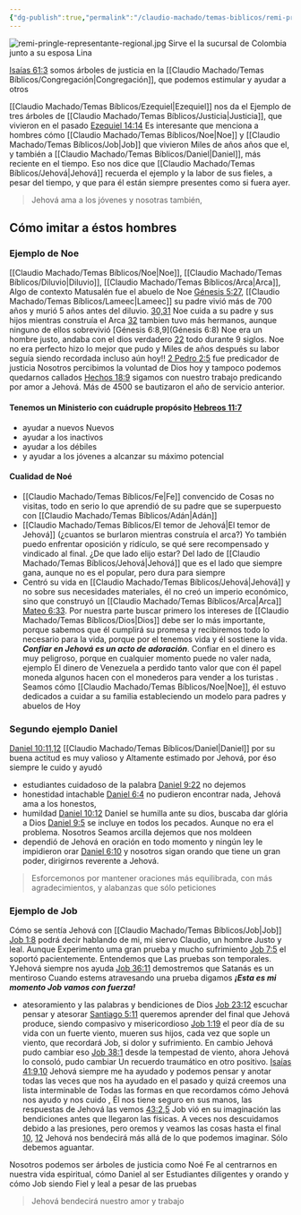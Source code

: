 ```yaml
---
{"dg-publish":true,"permalink":"/claudio-machado/temas-biblicos/remi-pringle-seras-como-un-arbol-grande/","tags":["Biblia"]}
---
```


![remi-pringle-representante-regional.jpg](/img/user/Claudio%20Machado/img/destacadas/remi-pringle-representante-regional.jpg) 
Sirve el la sucursal de Colombia junto a su esposa Lina 

[Isaías 61:3](https://wol.jw.org/es/wol/b/r4/lp-s/nwtsty/23/61#v=23:61:3) somos árboles de justicia en la [[Claudio Machado/Temas Bíblicos/Congregación\|Congregación]], que podemos estimular y ayudar a otros 

[[Claudio Machado/Temas Bíblicos/Ezequiel\|Ezequiel]] nos da el Ejemplo de tres árboles de [[Claudio Machado/Temas Bíblicos/Justicia\|Justicia]], que vivieron en el pasado [Ezequiel 14:14](https://wol.jw.org/es/wol/b/r4/lp-s/nwtsty/26/14#v=26:14:14) Es interesante que menciona a hombres cómo [[Claudio Machado/Temas Bíblicos/Noe\|Noe]] y [[Claudio Machado/Temas Bíblicos/Job\|Job]] que vivieron Miles de años años que el, y también a [[Claudio Machado/Temas Bíblicos/Daniel\|Daniel]], más reciente en el tiempo. 
Eso nos dice que [[Claudio Machado/Temas Bíblicos/Jehová\|Jehová]] recuerda el ejemplo y la labor de sus fieles, a pesar del tiempo, y que para él están siempre presentes como si fuera ayer.


>Jehová ama a los jóvenes y nosotras también, 

## Cómo imitar a éstos hombres 

### Ejemplo de Noe 

[[Claudio Machado/Temas Bíblicos/Noe\|Noe]], [[Claudio Machado/Temas Bíblicos/Diluvio\|Diluvio]], [[Claudio Machado/Temas Bíblicos/Arca\|Arca]], Algo de contexto Matusalén fue el abuelo de Noe [Génesis 5:27](https://wol.jw.org/es/wol/b/r4/lp-s/nwtsty/1/5#v=1:5:27), [[Claudio Machado/Temas Bíblicos/Lameec\|Lameec]] su  padre  vivió más de 700 años y murió 5 años antes del diluvio. [30,31](https://wol.jw.org/es/wol/b/r4/lp-s/nwtsty/1/5#v=1:5:30-1:5:31) Noe cuida a su padre y sus hijos mientras construía el Arca [32](https://wol.jw.org/es/wol/b/r4/lp-s/nwtsty/1/5#v=1:5:32) tambien tuvo más  hermanos, aunque ninguno de ellos sobrevivió [Génesis 6:8,9](Génesis 6:8) Noe era un hombre justo, andaba con el dios verdadero [22](https://wol.jw.org/es/wol/b/r4/lp-s/nwtsty/1/6#v=1:6:22) todo durante 9 siglos. Noe no era perfecto hizo lo mejor que pudo y Miles de años después su labor seguía siendo recordada incluso aún hoy!! [2 Pedro 2:5](https://wol.jw.org/es/wol/b/r4/lp-s/nwtsty/61/2#v=61:2:5) fue predicador de justicia 
Nosotros percibimos la voluntad de Dios hoy y tampoco podemos quedarnos callados [Hechos 18:9](https://wol.jw.org/es/wol/b/r4/lp-s/nwtsty/44/18#v=44:18:9) sigamos con nuestro trabajo predicando por amor a Jehová. Más de 4500 se bautizaron el año de servicio anterior. 

#### Tenemos un Ministerio con  cuádruple propósito [Hebreos 11:7](https://wol.jw.org/es/wol/b/r4/lp-s/nwtsty/58/11#v=58:11:7)
- ayudar a nuevos Nuevos 
- ayudar a los inactivos 
- ayudar a los débiles 
- y ayudar a los jóvenes a alcanzar su máximo potencial

#### Cualidad de Noé 
 - [[Claudio Machado/Temas Bíblicos/Fe\|Fe]] convencido de Cosas no visitas, todo en serio lo que aprendió de su padre que se superpuesto con [[Claudio Machado/Temas Bíblicos/Adán\|Adán]] 
 - [[Claudio Machado/Temas Bíblicos/El temor de Jehová\|El temor de Jehová]] (¿cuantos se burlaron mientras construía el arca?) Yo también puedo enfrentar oposición y ridículo, se qué sere recompensado y vindicado al final. ¿De que lado elijo estar? Del lado de [[Claudio Machado/Temas Bíblicos/Jehová\|Jehová]] que es el lado que siempre gana, aunque no es el popular, pero dura para siempre 
 - Centró su vida en [[Claudio Machado/Temas Bíblicos/Jehová\|Jehová]] y no sobre sus necesidades materiales, él no creó un imperio económico, sino que construyó un [[Claudio Machado/Temas Bíblicos/Arca\|Arca]] [Mateo 6:33](https://wol.jw.org/es/wol/b/r4/lp-s/nwtsty/40/6#v=40:6:33). Por nuestra parte buscar primero los intereses de [[Claudio Machado/Temas Bíblicos/Dios\|Dios]] debe ser lo más importante, porque sabemos que él cumplirá su promesa y recibiremos todo lo necesario para la vida, porque por el tenemos vida y él sostiene la vida. ***Confiar en Jehová es un acto de adoración***. Confiar en el dinero es muy peligroso, porque en cualquier momento puede no valer nada, ejemplo El dinero de Venezuela a perdido tanto valor que con él papel moneda algunos hacen con el monederos para vender a los turistas . Seamos cómo [[Claudio Machado/Temas Bíblicos/Noe\|Noe]], él estuvo dedicados a cuidar a su familia estableciendo un modelo para padres y abuelos de Hoy 


### Segundo ejemplo Daniel

[Daniel 10:11,12](https://wol.jw.org/es/wol/b/r4/lp-s/nwtsty/27/10#v=27:10:11-27:10:12) [[Claudio Machado/Temas Bíblicos/Daniel\|Daniel]] por su buena actitud es muy valioso y Altamente estimado por Jehová, por éso siempre le cuido y ayudó 
- estudiantes cuidadoso de la palabra [Daniel 9:22](https://wol.jw.org/es/wol/b/r4/lp-s/nwtsty/27/9#v=27:9:22) no dejemos 
- honestidad intachable [Daniel 6:4](https://wol.jw.org/es/wol/b/r4/lp-s/nwtsty/27/6#v=27:6:4) no pudieron encontrar nada, Jehová ama a los honestos, 
- humildad [Daniel 10:12](https://wol.jw.org/es/wol/b/r4/lp-s/nwtsty/27/10#v=27:10:12) Daniel se humilla ante su dios, buscaba dar glória a Dios [Daniel 9:5](https://wol.jw.org/es/wol/b/r4/lp-s/nwtsty/27/9#v=27:9:5) se incluye en todos los pecados. Aunque no era el problema. Nosotros Seamos arcilla dejemos que nos moldeen 
- dependió de Jehová en oración en todo momento y ningún ley le impidieron orar [Daniel 6:10](https://wol.jw.org/es/wol/b/r4/lp-s/nwtsty/27/6#v=27:6:10)  y nosotros sigan orando que tiene un gran poder, dirigirnos reverente a Jehová. 

>Esforcemonos por mantener oraciones más equilibrada, con más agradecimientos, y alabanzas que sólo peticiones 

### Ejemplo de Job 

Cómo se sentía Jehová con [[Claudio Machado/Temas Bíblicos/Job\|Job]] [Job 1:8](https://wol.jw.org/es/wol/b/r4/lp-s/nwtsty/18/1#v=18:1:8) podrá decir hablando de mi, mi siervo Claudio, un hombre Justo y leal. Aunque Experimento uma gran prueba y mucho sufrimiento [Job 7:5](https://wol.jw.org/es/wol/b/r4/lp-s/nwtsty/18/7#v=18:7:5) el soportó pacientemente. Entendemos que Las pruebas son temporales. YJehová siempre nos ayuda [Job 36:11](https://wol.jw.org/es/wol/b/r4/lp-s/nwtsty/18/36#v=18:36:11) demostremos que Satanás es un mentiroso 
Cuando estems  atravesando una prueba digamos ***¡Esta es mi momento Job vamos con fuerza!***
- atesoramiento y las palabras y bendiciones de Dios [Job 23:12](https://wol.jw.org/es/wol/b/r4/lp-s/nwtsty/18/23#v=18:23:12) escuchar pensar y atesorar [Santiago 5:11](https://wol.jw.org/es/wol/b/r4/lp-s/nwtsty/59/5#v=59:5:11) queremos aprender del final que Jehová produce, siendo compasivo y misericordioso [Job 1:19](https://wol.jw.org/es/wol/b/r4/lp-s/nwtsty/59/5#v=59:5:11) el peor día de su vida con un fuerte viento, mueren sus hijos, cada vez que sople un viento, que recordará Job, si dolor y sufrimiento. En cambio Jehová pudo cambiar eso [Job 38:1](https://wol.jw.org/es/wol/b/r4/lp-s/nwtsty/18/38#v=18:38:1) desde la tempestad de viento, ahora Jehová lo consoló, pudo cambiar Un recuerdo traumático en otro positivo. [Isaías 41:9,10](https://wol.jw.org/es/wol/b/r4/lp-s/nwtsty/23/41#v=23:41:9-23:41:10) Jehová siempre me ha ayudado y podemos pensar y anotar todas las veces que nos ha ayudado en el pasado y quizá creemos una lista interminable de Todas las formas en que recordamos cómo Jehová nos ayudo y nos cuido , Él nos tiene seguro en sus manos, las respuestas de Jehová las vemos [43:2](https://wol.jw.org/es/wol/b/r4/lp-s/nwtsty/23/43#v=23:43:2),[5](https://wol.jw.org/es/wol/b/r4/lp-s/nwtsty/23/43#v=23:43:5) Job vió en su imaginación las bendiciones antes que llegaron las físicas. A veces nos descuidamos debido a las presiones, pero oremos y veamos las cosas hasta el final [10](https://wol.jw.org/es/wol/b/r4/lp-s/nwtsty/23/43#v=23:43:10), [12](https://wol.jw.org/es/wol/b/r4/lp-s/nwtsty/23/43#v=23:43:12) Jehová nos bendecirá más allá de lo que podemos imaginar. Sólo debemos aguantar. 

Nosotros podemos ser árboles de justicia como 
Noé Fe al centrarnos en nuestra vida espiritual, cómo Daniel al ser Estudiantes diligentes y orando y cómo Job siendo Fiel y leal a pesar de las pruebas 


>Jehová bendecirá nuestro amor y trabajo 


